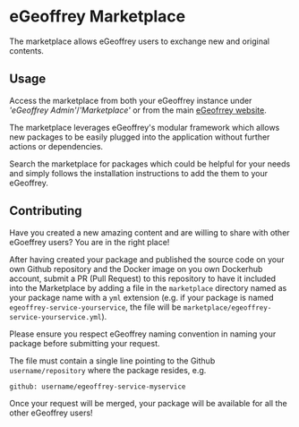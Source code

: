 # eGeoffrey Marketplace

The marketplace allows eGeoffrey users to exchange new and original contents. 

## Usage

Access the marketplace from both your eGeoffrey instance under *'eGeoffrey Admin'*/*'Marketplace'* or from the main [eGeofrrey website](https://marketplace.egeoffrey.com).

The marketplace leverages eGeoffrey's modular framework which allows new packages to be easily plugged into the application without further actions or dependencies.

Search the marketplace for packages which could be helpful for your needs and simply follows the installation instructions to add the them to your eGeoffrey.

## Contributing

Have you created a new amazing content and are willing to share with other eGoeffrey users? You are in the right place!

After having created your package and published the source code on your own Github repository and the Docker image on you own Dockerhub account, submit a PR (Pull Request) to this repository to have it included into the Marketplace by adding a file in the `marketplace` directory named as your package name with a `yml` extension (e.g. if your package is named `egeoffrey-service-yourservice`, the file will be `marketplace/egeoffrey-service-yourservice.yml`).

Please ensure you respect eGeoffrey naming convention in naming your package before submitting your request.

The file must contain a single line pointing to the Github `username/repository` where the package resides, e.g.

```
github: username/egeoffrey-service-myservice
```

Once your request will be merged, your package will be available for all the other eGeoffrey users!